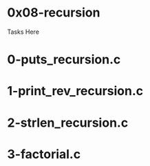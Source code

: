 # 0x08-recursion

Tasks Here 
# 0-puts_recursion.c

# 1-print_rev_recursion.c

# 2-strlen_recursion.c

# 3-factorial.c
